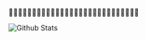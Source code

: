 🎃🎃🎃🎃🎃🎃🎃🎃🎃🎃🎃🎃🎃🎃🎃🎃🎃🎃🎃🎃🎃🎃🎃🎃🎃🎃🎃🎃

![Github Stats](https://github-readme-stats.vercel.app/api?username=j3ers3&show_icons=true&hide=contribs,prs&cache_seconds=86400&theme=dracula)
